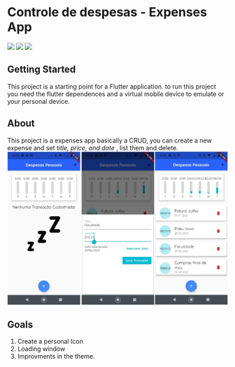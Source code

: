 # Controle de despesas - Expenses App
 ![](https://img.shields.io/badge/Dart-0175C2?style=for-the-badge&logo=dart&logoColor=white) ![](https://img.shields.io/badge/Flutter-02569B?style=for-the-badge&logo=flutter&logoColor=white) ![](https://img.shields.io/badge/Visual_Studio_Code-0078D4?style=for-the-badge&logo=visual%20studio%20code&logoColor=white)  

## Getting Started

This project is a starting point for a Flutter application. 
to run this project you need the flutter dependences and a virtual mobile device to emulate or your personal device.

## About
This project is a expenses app basically a CRUD, you can create a new expense and set *title, price, and date* , list them and delete.
![](https://github.com/isaacwrk/js-exercises/blob/master/ex/expenses.jpeg)

## Goals

 1. Create a personal Icon
 2. Loading window
 3. Improvments in the theme.

